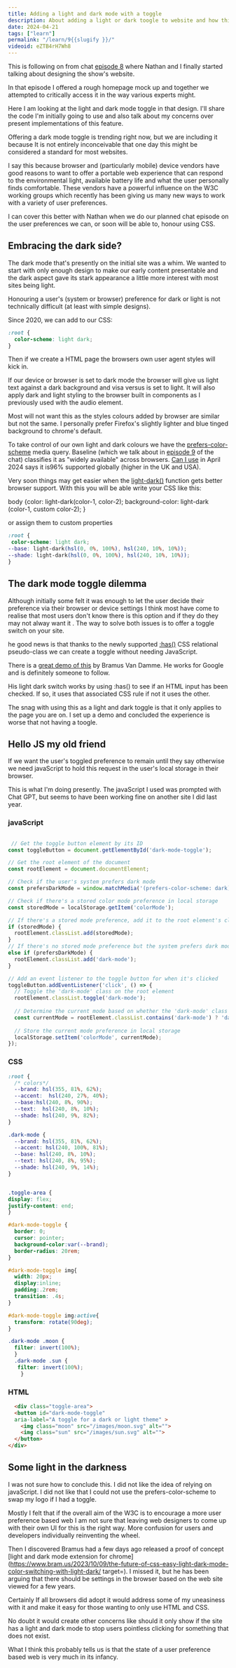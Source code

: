 ```yaml
---
title: Adding a light and dark mode with a toggle
description: About adding a light or dark toogle to website and how this is not perfect but might become a standard.
date: 2024-04-21
tags: ["learn"]
permalink: "/learn/9{{slugify }}/"
videoid: eZTB4rH7Wh8
---
```

This is following on from chat [episode 8](/8) where Nathan and I finally started talking about designing the show's website.

In that episode I offered a rough homepage mock up and together we attempted to critically access it in the way various experts might.

Here I am looking at the light and dark mode toggle in that design. I'll share the code I'm initially going to use and also talk about my concerns over present implementations of this feature.

Offering a dark mode toggle is trending right now, but we are including it because It is not entirely inconceivable that one day this might be considered a standard for most websites.

I say this because browser and (particularly mobile) device vendors have good reasons to want to offer a portable web experience that can respond to the environmental light, available battery life and what the user personally finds comfortable. These vendors have a powerful influence on the W3C working groups which recently has been giving us many new ways to work with a variety of user preferences.

I can cover this better with Nathan when we do our planned chat episode on the user preferences we can, or soon will be able to, honour using CSS.

Embracing the dark side?
------------------------

The dark mode that's presently on the initial site was a whim. We wanted to start with only enough design to make our early content presentable and the dark aspect gave its stark appearance a little more interest with most sites being light.

Honouring a user's (system or browser) preference for dark or light is not technically difficult (at least with simple designs).

Since 2020, we can add to our CSS:

```css
:root {
  color-scheme: light dark;
}
```

Then if we create a HTML page the browsers own user agent styles will kick in.

If our device or browser is set to dark mode the browser will give us light text against a dark background and visa versus is set to light. It will also apply dark and light styling to the browser built in components as I previously used with the audio element.

Most will not want this as the styles colours added by browser are similar but not the same. I personally prefer Firefox's slightly lighter and blue tinged background to chrome's default.

To take control of our own light and dark colours we have the [prefers-color-scheme](https://developer.mozilla.org/en-US/docs/Web/CSS/@media/prefers-color-scheme) media query. Baseline (which we talk about in [episode 9](/9) of the chat) classifies it as "widely available" across browsers. [Can I use](https://caniuse.com/?search=prefers-color-scheme) in April 2024 says it is96% supported globally (higher in the UK and USA).

Very soon things may get easier when the [light-dark()](https://developer.mozilla.org/en-US/docs/Web/CSS/color_value/light-dark) function gets better browser support. With this you will be able write your CSS like this:

body {color: light-dark(color-1, color-2);
background-color: light-dark (color-1, custom color-2);
 }

or assign them to custom properties
```css
:root {
 color-scheme: light dark;
--base: light-dark(hsl(0, 0%, 100%), hsl(240, 10%, 10%));
--shade: light-dark(hsl(0, 0%, 100%), hsl(240, 10%, 10%));
}
```

The dark mode toggle dilemma
----------------------------

Although initially some felt it was enough to let the user decide their preference via their browser or device settings I think most have come to realise that most users don't know there is this option and if they do they may not alway want it . The way to solve both issues is to offer a toggle switch on your site.

he good news is that thanks to the newly supported [:has()](https://developer.mozilla.org/en-US/docs/Web/CSS/:has) CSS relational pseudo-class we can create a toggle without needing JavaScript.

There is a [great demo of this](https://codepen.io/bramus/pen/oNOwqMW) by Bramus Van Damme. He works for Google and is definitely someone to follow.

His light dark switch works by using :has() to see if an HTML input has been checked. If so, it uses that associated CSS rule if not it uses the other.

The snag with using this as a light and dark toggle is that it only applies to the page you are on. I set up a demo and concluded the experience is worse that not having a toogle.

Hello JS my old friend
----------------------

If we want the user's toggled preference to remain until they say otherwise we need javaScript to hold this request in the user's local storage in their browser.

This is what I'm doing presently. The javaScript I used was prompted with Chat GPT, but seems to have been working fine on another site I did last year.

### javaScript


```js

 // Get the toggle button element by its ID
const toggleButton = document.getElementById('dark-mode-toggle');

// Get the root element of the document 
const rootElement = document.documentElement;

// Check if the user's system prefers dark mode
const prefersDarkMode = window.matchMedia('(prefers-color-scheme: dark)').matches;

// Check if there's a stored color mode preference in local storage
const storedMode = localStorage.getItem('colorMode');

// If there's a stored mode preference, add it to the root element's class list
if (storedMode) {
  rootElement.classList.add(storedMode);
} 
// If there's no stored mode preference but the system prefers dark mode, add the dark mode class
else if (prefersDarkMode) {
  rootElement.classList.add('dark-mode');
}

// Add an event listener to the toggle button for when it's clicked
toggleButton.addEventListener('click', () => {
  // Toggle the 'dark-mode' class on the root element
  rootElement.classList.toggle('dark-mode');
  
  // Determine the current mode based on whether the 'dark-mode' class is present
  const currentMode = rootElement.classList.contains('dark-mode') ? 'dark-mode' : '';
  
  // Store the current mode preference in local storage
  localStorage.setItem('colorMode', currentMode);
});
```

### CSS

```css
:root {
  /* colors*/
  --brand: hsl(355, 81%, 62%);
  --accent:  hsl(240, 27%, 40%);
  --base:hsl(240, 8%, 90%);
  --text:  hsl(240, 8%, 10%);
  --shade: hsl(240, 9%, 82%); 
}

.dark-mode {
  --brand: hsl(355, 81%, 62%);
  --accent: hsl(240, 100%, 81%);
  --base: hsl(240, 8%, 10%);
  --text: hsl(240, 8%, 95%);
  --shade: hsl(240, 9%, 14%);   
}


.toggle-area {
display: flex;
justify-content: end;
}

#dark-mode-toggle { 
  border: 0; 
  cursor: pointer; 
  background-color:var(--brand);  
  border-radius: 20rem; 
}

#dark-mode-toggle img{
  width: 20px;
  display:inline;
  padding:.2rem;
  transition: .4s;  
}

#dark-mode-toggle img:active{
  transform: rotate(90deg);
}

.dark-mode .moon {
  filter: invert(100%);  
  }
  .dark-mode .sun {
   filter: invert(100%);  
    }
```

### HTML
```html
  <div class="toggle-area">
  <button id="dark-mode-toggle"       
  aria-label="A toggle for a dark or light theme" >      
    <img class="moon" src="/images/moon.svg" alt="">
    <img class="sun" src="/images/sun.svg" alt="">      
  </button>
</div>  
``` 

Some light in the darkness
--------------------------

I was not sure how to conclude this. I did not like the idea of relying on javaScript. I did not like that I could not use the prefers-color-scheme to swap my logo if I had a toggle.

Mostly I felt that if the overall aim of the W3C is to encourage a more user preference based web I am not sure that leaving web designers to come up with their own UI for this is the right way. More confusion for users and developers individually reinventing the wheel.

Then I discovered Bramus had a few days ago released a proof of concept [light and dark mode extension for chrome](https://www.bram.us/2023/10/09/the-future-of-css-easy-light-dark-mode-color-switching-with-light-dark/ target=). I missed it, but he has been arguing that there should be settings in the browser based on the web site viewed for a few years.

Certainly If all browsers did adopt it would address some of my uneasiness with it and make it easy for those wanting to only use HTML and CSS.

No doubt it would create other concerns like should it only show if the site has a light and dark mode to stop users pointless clicking for something that does not exist.

What I think this probably tells us is that the state of a user preference based web is very much in its infancy.
